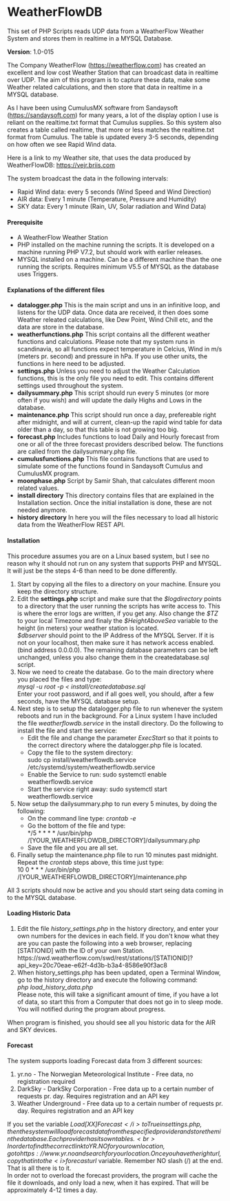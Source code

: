 # WeatherFlowDB
This set of PHP Scripts reads UDP data from a WeatherFlow Weather System and stores them in realtime in a MYSQL Database.

<strong>Version</strong>: 1.0-015

The Company WeatherFlow (https://weatherflow.com) has created an excellent and low cost Weather Station that can broadcast data in realtime over UDP. The aim of this program is to capture these data, make some Weather related calculations, and then store that data in realtime in a MYSQL database.

As I have been using CumulusMX software from Sandaysoft (https://sandaysoft.com) for many years, a lot of the display option I use is reliant on the realtime.txt format that Cumulus supplies. So this system also creates a table called realtime, that more or less matches the realtime.txt format from Cumulus. The table is updated every 3-5 seconds, depending on how often we see Rapid Wind data.

Here is a link to my Weather site, that uses the data produced by WeatherFlowDB: https://vejr.briis.com

The system broadcast the data in the following intervals:
- Rapid Wind data: every 5 seconds (Wind Speed and Wind Direction)
- AIR data: Every 1 minute (Temperature, Pressure and Humidity)
- SKY data: Every 1 minute (Rain, UV, Solar radiation and Wind Data)

<h4>Prerequisite</h4>
<ul>
  <li>A WeatherFlow Weather Station</li>
  <li>PHP installed on the machine running the scripts. It is developed on a machine running PHP V7.2, but should work with earlier releases.</li>
  <li>MYSQL installed on a machine. Can be a different machine than the one running the scripts. Requires minimum V5.5 of MYSQL as the database uses Triggers.</li>
</ul>

<h4>Explanations of the different files</h4>
<ul>
  <li><strong>datalogger.php</strong> This is the main script and uns in an infinitive loop, and listens for the UDP data. Once data are received, it then does some Weather releated calculations, like Dew Point, Wind Chill etc, and the data are store in the database.</li>
  <li><strong>weatherfunctions.php</strong> This script contains all the different weather functions and calculations. Please note that my system runs in scandinavia, so all functions expect temperature in Celcius, Wind in m/s (meters pr. second) and pressure in hPa. If you use other units, the functions in here need to be adjusted.</li>
  <li><strong>settings.php</strong> Unless you need to adjust the Weather Calculation functions, this is the only file you need to edit. This contains different settings used throughout the system.</li>
  <li><strong>dailysummary.php</strong> This script should run every 5 minutes (or more often if you wish) and will update the daily Highs and Lows in the database.</li>
  <li><strong>maintenance.php</strong> This script should run once a day, prefereable right after midnight, and will at current, clean-up the rapid wind table for data older than a day, so that this table is not growing too big.</li>
  <li><strong>forecast.php</strong> Includes functions to load Daily and Hourly forecast from one or all of the three forecast providers described below. The functions are called from the dailysummary.php file.</li>
  <li><strong>cumulusfunctions.php</strong> This file contains functions that are used to simulate some of the functions found in Sandaysoft Cumulus and CumulusMX program.</li>
  <li><strong>moonphase.php</strong> Script by Samir Shah, that calculates different moon related values.</li>
  <li><strong>install directory</strong> This directory contains files that are explained in the Installation section. Once the initial installation is done, these are not needed anymore.</li>
  <li><strong>history directory</strong> In here you will the files necessary to load all historic data from the WeatherFlow REST API.</li>
</ul>

<h4>Installation</h4>
This procedure assumes you are on a Linux based system, but I see no reason why it should not run on any system that supports PHP and MYSQL. It will just be the steps 4-6 than need to be done differently.
<ol type="1">
  <li>Start by copying all the files to a directory on your machine. Ensure you keep the directory structure.</li>
  <li>Edit the <strong>settings.php</strong> script and make sure that the <i>$logdirectory</i> points to a directory that the user running the scripts has write access to. This is where the error logs are written, if you get any. Also change the <i>$TZ</i> to your local Timezone and finaly the <i>$HeightAboveSea</i> variable to the height (in meters) your weather station is located.<br><i>$dbserver</i> should point to the IP Address of the MYSQL Server. If it is not on your localhost, then make sure it has network access enabled. (bind address 0.0.0.0). The remaining database parameters can be left unchanged, unless you also change them in the createdatabase.sql script.</li>
  <li>Now we need to create the database. Go to the main directory where you placed the files and type:<br>
  <i>mysql -u root -p < install/createdatabase.sql</i><br>
    Enter your root password, and if all goes well, you should, after a few seconds, have the MYSQL database setup.</li>
  <li>Next step is to setup the datalogger.php file to run whenever the system reboots and run in the background. For a Linux system I have included the file <i>weatherflowdb.service</i> in the install directory. Do the following to install the file and start the service:<br><ul>
    <li>Edit the file and change the parameter <i>ExecStart</i> so that it points to the correct directory where the datalogger.php file is located.</li>
    <li>Copy the file to the system directory: <br>sudo cp install/weatherflowdb.service /etc/systemd/system/weatherflowdb.service</li>
    <li>Enable the Service to run: sudo systemctl enable weatherflowdb.service</li>
    <li>Start the service right away: sudo systemctl start weatherflowdb.service</li></ul></li>
  <li>Now setup the dailysummary.php to run every 5 minutes, by doing the following:<br>
    <ul><li>On the command line type: <i>crontab -e</i></li>
      <li>Go the bottom of the file and type:<br>*/5 * * * * /usr/bin/php /[YOUR_WEATHERFLOWDB_DIRECTORY]/dailysummary.php</li>
      <li>Save the file and you are all set.</li></ul></li>
  <li>Finally setup the maintenance.php file to run 10 minutes past midnight. Repeat the <i>crontab</i> steps above, this time just type:<br>10 0 * * * /usr/bin/php /[YOUR_WEATHERFLOWDB_DIRECTORY]/maintenance.php</li>
</ol>
All 3 scripts should now be active and you should start seing data coming in to the MYSQL database.

<h4>Loading Historic Data</h4>
<ol type="1">
  <li>Edit the file <i>history_settings.php</i> in the history directory, and enter your own numbers for the devices in each field. If you don't know what they are you can paste the following into a web browser, replacing [STATIONID] with the ID of your own Station.<br>
  https://swd.weatherflow.com/swd/rest/stations/[STATIONID]?api_key=20c70eae-e62f-4d3b-b3a4-8586e90f3ac8</li>
  <li>When history_settings.php has been updated, open a Terminal Window, go to the history directory and execute the following command:<br>
  <i>php load_history_data.php</i><br>
  Please note, this will take a significant amount of time, if you have a lot of data, so start this from a Computer that does not go in to sleep mode. You will notified during the program about progress.
</ol>
When program is finished, you should see all you historic data for the AIR and SKY devices.

<h4>Forecast</h4>
The system supports loading Forecast data from 3 different sources:
<ol type="1">
  <li>yr.no - The Norwegian Meteorological Institute - Free data, no registration required</li>
  <li>DarkSky - DarkSky Corporation - Free data up to a certain number of requests pr. day. Requires registration and an API key</li>
  <li>Weather Underground - Free data up to a certain number of requests pr. day. Requires registration and an API key</li>
 </ol>
  
If you set the variable <i>$Load[XX]Forecast</i> to True in settings.php, then the system will load forecast data from the specified provider and store them in the database. Each provider has its own tables.<br>
In order to find the correct link to YR.NO for your own location, go to https://www.yr.no and search for your location. Once you have the right url, copy that in to the <i>$forecasturl</i> variable. Remember NO slash (/) at the end. That is all there is to it.<br>
In order not to overload the forecast providers, the program will cache the file it downloads, and only load a new, when it has expired. That will be approximately 4-12 times a day.
